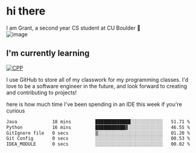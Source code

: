 
# hi there

I am Grant, a second year CS student at CU Boulder 👋  
![image](https://assets-sports.thescore.com/football/team/164/logo.png)

## I'm currently learning
[![CPP](https://skillicons.dev/icons?i=java,cpp,ts)](https://skillicons.dev)

I use GitHub to store all of my classwork for my programming classes.
I'd love to be a software engineer in the future, and look forward to creating and contributing to projects!

here is how much time I've been spending in an IDE this week if you're curious
<!--START_SECTION:waka-->

```txt
Java             18 mins         █████████████░░░░░░░░░░░░   51.71 %
Python           16 mins         ███████████▓░░░░░░░░░░░░░   46.55 %
GitIgnore file   0 secs          ▒░░░░░░░░░░░░░░░░░░░░░░░░   01.20 %
Git Config       0 secs          ░░░░░░░░░░░░░░░░░░░░░░░░░   00.53 %
IDEA_MODULE      0 secs          ░░░░░░░░░░░░░░░░░░░░░░░░░   00.02 %
```

<!--END_SECTION:waka-->

<!---
gnestr/gnestr is a ✨ special ✨ repository because its `README.md` (this file) appears on your GitHub profile.
You can click the Preview link to take a look at your changes.
--->
